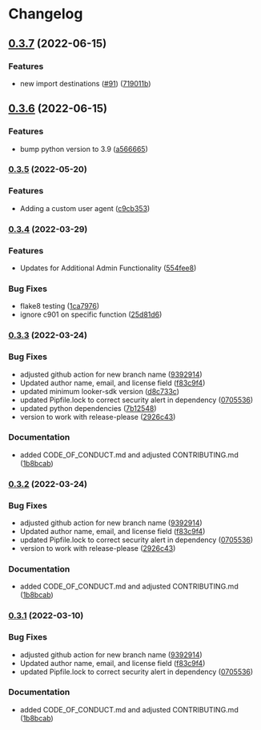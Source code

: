 # Changelog

## [0.3.7](https://github.com/looker-open-source/looker_deployer/compare/looker-deployer-v0.3.6...looker-deployer-v0.3.7) (2022-06-15)


### Features

* new import destinations ([#91](https://github.com/looker-open-source/looker_deployer/issues/91)) ([719011b](https://github.com/looker-open-source/looker_deployer/commit/719011b2f54f64a736853bd9e7631c698494b546))

## [0.3.6](https://github.com/looker-open-source/looker_deployer/compare/looker-deployer-v0.3.5...looker-deployer-v0.3.6) (2022-06-15)


### Features

* bump python version to 3.9 ([a566665](https://github.com/looker-open-source/looker_deployer/commit/a5666655dda0f3b26285a67eb6b8c68a4328bedf))

### [0.3.5](https://www.github.com/looker-open-source/looker_deployer/compare/looker-deployer-v0.3.4...looker-deployer-v0.3.5) (2022-05-20)


### Features

* Adding a custom user agent ([c9cb353](https://www.github.com/looker-open-source/looker_deployer/commit/c9cb353dbf2e9c42485241c2d29f2b2fc8a99d34))

### [0.3.4](https://www.github.com/looker-open-source/looker_deployer/compare/looker-deployer-v0.3.3...looker-deployer-v0.3.4) (2022-03-29)


### Features

* Updates for Additional Admin Functionality ([554fee8](https://github.com/looker-open-source/looker_deployer/commit/554fee8d09daaaecd1c01c70d5b4bc7f33b279f2))

### Bug Fixes

* flake8 testing ([1ca7976](https://www.github.com/looker-open-source/looker_deployer/commit/1ca7976c555a7a3625052c93ba0838790515fdbb))
* ignore c901 on specific function ([25d81d6](https://www.github.com/looker-open-source/looker_deployer/commit/25d81d631c3bdfcf4004a9cb168b452f1a49939f))

### [0.3.3](https://www.github.com/looker-open-source/looker_deployer/compare/looker-deployer-v0.3.2...looker-deployer-v0.3.3) (2022-03-24)


### Bug Fixes

* adjusted github action for new branch name ([9392914](https://www.github.com/looker-open-source/looker_deployer/commit/93929146f2fe5523b437cfb37398e6e31a6f6f6f))
* Updated author name, email, and license field ([f83c9f4](https://www.github.com/looker-open-source/looker_deployer/commit/f83c9f4710c21af4710ef7ddde43842bd88840cb))
* updated minimum looker-sdk version ([d8c733c](https://www.github.com/looker-open-source/looker_deployer/commit/d8c733cee8b76be7a7c6fa5d3b68cedb390d9f26))
* updated Pipfile.lock to correct security alert in dependency ([0705536](https://www.github.com/looker-open-source/looker_deployer/commit/07055362235214ff65b14f7db79d64e977aa6e7e))
* updated python dependencies ([7b12548](https://www.github.com/looker-open-source/looker_deployer/commit/7b12548f629fa891d15d8f32a6c028e5f6f17f6e))
* version to work with release-please ([2926c43](https://www.github.com/looker-open-source/looker_deployer/commit/2926c43314cea3a8f7dc1e6711249fe350992c9a))


### Documentation

* added CODE_OF_CONDUCT.md and adjusted CONTRIBUTING.md ([1b8bcab](https://www.github.com/looker-open-source/looker_deployer/commit/1b8bcab2ff833cf6735b70b5334b402e0dcd57e1))

### [0.3.2](https://www.github.com/looker-open-source/looker_deployer/compare/looker-deployer-v0.3.1...looker-deployer-v0.3.2) (2022-03-24)


### Bug Fixes

* adjusted github action for new branch name ([9392914](https://www.github.com/looker-open-source/looker_deployer/commit/93929146f2fe5523b437cfb37398e6e31a6f6f6f))
* Updated author name, email, and license field ([f83c9f4](https://www.github.com/looker-open-source/looker_deployer/commit/f83c9f4710c21af4710ef7ddde43842bd88840cb))
* updated Pipfile.lock to correct security alert in dependency ([0705536](https://www.github.com/looker-open-source/looker_deployer/commit/07055362235214ff65b14f7db79d64e977aa6e7e))
* version to work with release-please ([2926c43](https://www.github.com/looker-open-source/looker_deployer/commit/2926c43314cea3a8f7dc1e6711249fe350992c9a))


### Documentation

* added CODE_OF_CONDUCT.md and adjusted CONTRIBUTING.md ([1b8bcab](https://www.github.com/looker-open-source/looker_deployer/commit/1b8bcab2ff833cf6735b70b5334b402e0dcd57e1))

### [0.3.1](https://www.github.com/looker-open-source/looker_deployer/compare/looker-deployer-v0.3.0...looker-deployer-v0.3.1) (2022-03-10)


### Bug Fixes

* adjusted github action for new branch name ([9392914](https://www.github.com/looker-open-source/looker_deployer/commit/93929146f2fe5523b437cfb37398e6e31a6f6f6f))
* Updated author name, email, and license field ([f83c9f4](https://www.github.com/looker-open-source/looker_deployer/commit/f83c9f4710c21af4710ef7ddde43842bd88840cb))
* updated Pipfile.lock to correct security alert in dependency ([0705536](https://www.github.com/looker-open-source/looker_deployer/commit/07055362235214ff65b14f7db79d64e977aa6e7e))


### Documentation

* added CODE_OF_CONDUCT.md and adjusted CONTRIBUTING.md ([1b8bcab](https://www.github.com/looker-open-source/looker_deployer/commit/1b8bcab2ff833cf6735b70b5334b402e0dcd57e1))
